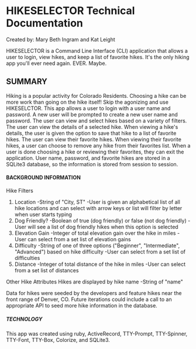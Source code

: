 # HIKESELECTOR Technical Documentation
Created by: Mary Beth Ingram and Kat Leight

HIKESELECTOR is a Command Line Interface (CLI) application that allows a user to login, view hikes, and keep a list of favorite hikes. It's the only hiking app you'll ever need again. EVER. Maybe.
 

## SUMMARY
Hiking is a popular activity for Colorado Residents. Choosing a hike can be more work than going on the hike itself! Skip the agonizing and use HIKESELCTOR. 
This app allows a user to login with a user name and password. 
A new user will be prompted to create a new user name and password.
The user can view and select hikes based on a variety of filters. 
The user can view the details of a selected hike. 
When viewing a hike's details, the user is given the option to save that hike to a list of favorite hikes.
The user can view their favorite hikes.
When viewing their favorite hikes, a user can choose to remove any hike from their favorites list. 
When a user is done choosing a hike or reviewing their favorites, they can exit the application. 
User name, password, and favorite hikes are stored in a SQLite3 database, so the information is stored from session to session. 

#### BACKGROUND INFORMATION

Hike Filters
  1. Location
   -String of "City, ST" 
   -User is given an alphabetical list of all hike locations and can select with arrow keys or list will filter by letter when user starts typing
  2. Dog Friendly?
    -Boolean of true (dog friendly) or false (not dog friendly)
    -User will see a list of dog friendly hikes when this option is selected
  3. Elevation Gain
    -Integer of total elevation gain over the hike in miles
    -User can select from a set list of elevation gains
  4. Difficulty
    -String of one of three options ("Beginner", "Intermediate", "Advanced") based on hike difficulty
    -User can select from a set list of difficulties
  5. Distance
    -Integer of total distance of the hike in miles
    -User can select from a set list of distances

Other Hike Attributes
    Hikes are displayed by hike name
    -String of "name"

Data for hikes were seeded by the developers and feature hikes near the front range of Denver, CO. 
Future iterations could include a call to an appropriate API to seed more hike information in the database. 

##### TECHNOLOGY
This app was created using ruby, ActiveRecord, TTY-Prompt, TTY-Spinner, TTY-Font, TTY-Box, Colorize, and SQLite3. 
